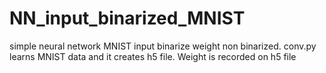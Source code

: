 # NN_input_binarized_MNIST
simple neural network MNIST input binarize weight non binarized.
conv.py learns MNIST data and it creates h5 file. Weight is recorded on h5 file
